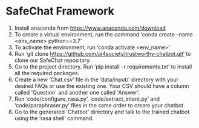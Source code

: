 # SafeChat Framework


1. Install anaconda from https://www.anaconda.com/download
2. To create a virtual environment, run the command ‘conda create –name <env_name> python==3.7’
3. To activate the environment, run ‘conda activate <env_name>’
4. Run ‘git clone https://github.com/ai4society/trustworthy-chatbot.git’ to clone our SafeChat repository.
5. Go to the project directory. Run ‘pip install –r requirements.txt’ to install all the required packages.
6. Create a new ‘Chat.csv’ file in the ‘data/input/’ directory with your desired FAQs or use the existing one. Your CSV should have a column called 'Question' and another one called 'Answer'.
7. Run ‘code/configure_rasa.py’, ’code/extract_intent.py’ and ‘code/paraphraser.py’ files in the same order to create your chatbot.
8. Go to the generated 'Chatbot' directory and talk to the trained chatbot using the ‘rasa shell’ command.

